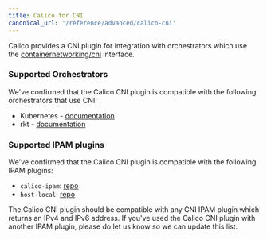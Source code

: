 ```yaml
---
title: Calico for CNI
canonical_url: '/reference/advanced/calico-cni'
---
```

Calico provides a CNI plugin for integration with orchestrators which use the [containernetworking/cni][containernetworking-repo] interface.

### Supported Orchestrators
We've confirmed that the Calico CNI plugin is compatible with the following orchestrators that use CNI:

- Kubernetes - [documentation]({{site.baseurl}}/{{page.version}}/getting-started/kubernetes/)
- rkt - [documentation]({{site.baseurl}}/{{page.version}}/getting-started/rkt/)

### Supported IPAM plugins
We've confirmed that the Calico CNI plugin is compatible with the following IPAM plugins:
- `calico-ipam`: [repo](https://github.com/projectcalico/calico-cni)
- `host-local`: [repo](https://github.com/containernetworking/cni/blob/master/Documentation/host-local.md)

The Calico CNI plugin should be compatible with any CNI IPAM plugin which returns an IPv4 and IPv6 address.  If you've used the Calico CNI plugin with another IPAM plugin, please do let us know so we can update this list.

[containernetworking-repo]: https://github.com/containernetworking/cni
